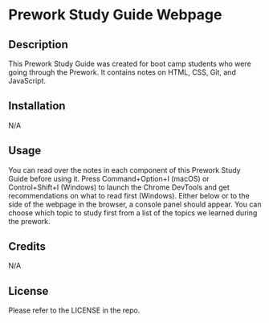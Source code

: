 # Prework Study Guide Webpage

## Description

This Prework Study Guide was created for boot camp students who were going through the Prework. It contains notes on HTML, CSS, Git, and JavaScript.

## Installation

N/A

## Usage

You can read over the notes in each component of this Prework Study Guide before using it. Press Command+Option+I (macOS) or Control+Shift+I (Windows) to launch the Chrome DevTools and get recommendations on what to read first (Windows). Either below or to the side of the webpage in the browser, a console panel should appear. You can choose which topic to study first from a list of the topics we learned during the prework.

## Credits

N/A

## License

Please refer to the LICENSE in the repo.